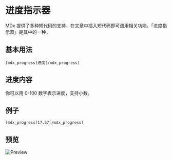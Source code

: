 # 进度指示器

MDx 提供了多种短代码的支持，在文章中插入短代码即可调用相关功能。「进度指示器」是其中的一种。

## 基本用法

```
[mdx_progress]进度[/mdx_progress]
```
## 进度内容

你可以用 0-100 数字表示进度，支持小数。

## 例子

```
[mdx_progress]17.57[/mdx_progress]
```

## 预览

![Preview](.../img/progress.jpg)
